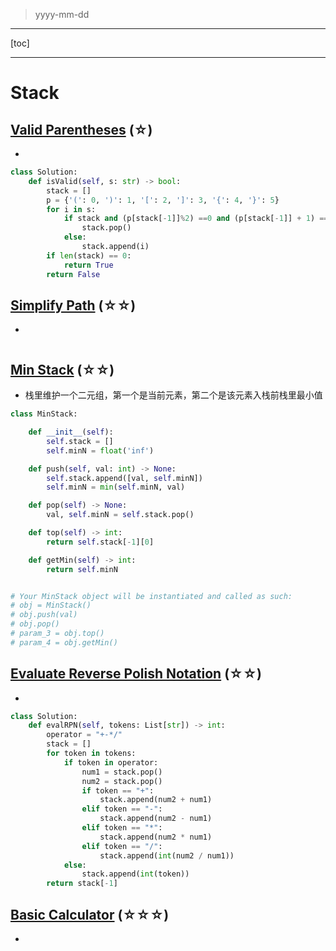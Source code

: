 > yyyy-mm-dd

---

[toc]

---

# Stack

## [Valid Parentheses](https://leetcode.com/problems/valid-parentheses)  (☆) ͏

- 

```python
class Solution:
    def isValid(self, s: str) -> bool:
        stack = []
        p = {'(': 0, ')': 1, '[': 2, ']': 3, '{': 4, '}': 5}
        for i in s:
            if stack and (p[stack[-1]]%2) ==0 and (p[stack[-1]] + 1) == p[i]:
                stack.pop()
            else:
                stack.append(i)
        if len(stack) == 0:
            return True
        return False
```

## [Simplify Path](https://leetcode.com/problems/simplify-path)  (☆☆) ͏

- 

```python

```

## [Min Stack](https://leetcode.com/problems/min-stack)  (☆☆) ͏

- 栈里维护一个二元组，第一个是当前元素，第二个是该元素入栈前栈里最小值

```python
class MinStack:

    def __init__(self):
        self.stack = []
        self.minN = float('inf')

    def push(self, val: int) -> None:
        self.stack.append([val, self.minN])
        self.minN = min(self.minN, val)

    def pop(self) -> None:
        val, self.minN = self.stack.pop()

    def top(self) -> int:
        return self.stack[-1][0]

    def getMin(self) -> int:
        return self.minN


# Your MinStack object will be instantiated and called as such:
# obj = MinStack()
# obj.push(val)
# obj.pop()
# param_3 = obj.top()
# param_4 = obj.getMin()
```

## [Evaluate Reverse Polish Notation](https://leetcode.com/problems/evaluate-reverse-polish-notation)  (☆☆) ͏

- 

```python
class Solution:
    def evalRPN(self, tokens: List[str]) -> int:
        operator = "+-*/"
        stack = []
        for token in tokens:
            if token in operator:
                num1 = stack.pop()
                num2 = stack.pop()
                if token == "+":
                    stack.append(num2 + num1)
                elif token == "-":
                    stack.append(num2 - num1)
                elif token == "*":
                    stack.append(num2 * num1)
                elif token == "/":
                    stack.append(int(num2 / num1))
            else:
                stack.append(int(token))
        return stack[-1]
```

## [Basic Calculator](https://leetcode.com/problems/basic-calculator)  (☆☆☆) ͏

- 

```python

```

